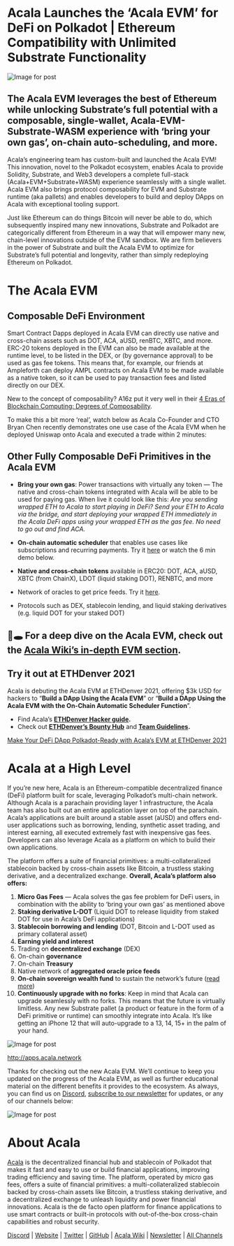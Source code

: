 # **Acala Launches the ‘Acala EVM’ for DeFi on Polkadot | Ethereum Compatibility with Unlimited Substrate Functionality**

![Image for post](https://miro.medium.com/max/6000/1*FNYYia98MytjFEU1Dtuzqw.png)

## The Acala EVM leverages the best of Ethereum while unlocking Substrate’s full potential with a composable, single-wallet, Acala-EVM-Substrate-WASM experience with ‘bring your own gas’, on-chain auto-scheduling, and more.

Acala’s engineering team has custom-built and launched the Acala EVM! This innovation, novel to the Polkadot ecosystem, enables Acala to provide Solidity, Substrate, and Web3 developers a complete full-stack (Acala+EVM+Substrate+WASM) experience seamlessly with a single wallet. Acala EVM also brings protocol composability for EVM and Substrate runtime (aka pallets) and enables developers to build and deploy DApps on Acala with exceptional tooling support.

Just like Ethereum can do things Bitcoin will never be able to do, which subsequently inspired many new innovations, Substrate and Polkadot are categorically different from Ethereum in a way that will empower many new, chain-level innovations outside of the EVM sandbox. We are firm believers in the power of Substrate and built the Acala EVM to optimize for Substrate’s full potential and longevity, rather than simply redeploying Ethereum on Polkadot.

# **The Acala EVM**

## **Composable DeFi Environment**

Smart Contract Dapps deployed in Acala EVM can directly use native and cross-chain assets such as DOT, ACA, aUSD, renBTC, XBTC, and more. ERC-20 tokens deployed in the EVM can also be made available at the runtime level, to be listed in the DEX, or (by governance approval) to be used as gas fee tokens. This means that, for example, our friends at Ampleforth can deploy AMPL contracts on Acala EVM to be made available as a native token, so it can be used to pay transaction fees and listed directly on our DEX.

New to the concept of composability? A16z put it very well in their [4 Eras of Blockchain Computing: Degrees of Composability](https://a16z.com/2018/12/16/4-eras-of-blockchain-computing-degrees-of-composability/#:~:text=A%20platform%20is%20composable%20if,more%20rapid%20and%20compounding%20innovation.).

To make this a bit more ‘real’, watch below as Acala Co-Founder and CTO Bryan Chen recently demonstrates one use case of the Acala EVM when he deployed Uniswap onto Acala and executed a trade within 2 minutes:

## **Other Fully Composable DeFi Primitives in the Acala EVM**

- **Bring your own gas**: Power transactions with virtually any token — The native and cross-chain tokens integrated with Acala will be able to be used for paying gas. When live it could look like this: _Are you sending wrapped ETH to Acala to start playing in DeFi? Send your ETH to Acala via the bridge, and start deploying your wrapped ETH immediately in the Acala DeFi apps using your wrapped ETH as the gas fee. No need to go out and find ACA._
- **On-chain automatic scheduler** that enables use cases like subscriptions and recurring payments. Try it [here](https://wiki.acala.network/build/development-guide/smart-contracts/advanced/use-on-chain-scheduler) or watch the 6 min demo below.

- **Native and cross-chain tokens** available in ERC20: DOT, ACA, aUSD, XBTC (from ChainX), LDOT (liquid staking DOT), RENBTC, and more
- Network of oracles to get price feeds. Try it [here](https://wiki.acala.network/build/development-guide/smart-contracts/advanced/use-oracle-feeds).
- Protocols such as DEX, stablecoin lending, and liquid staking derivatives (e.g. liquid DOT for your staked DOT)

## **🐰🕳 For a deep dive on the Acala EVM, check out the** [**Acala Wiki’s in-depth EVM section**](https://wiki.acala.network/learn/basics/acala-evm/acala-evm-composable-defi-stack)**.**

## Try it out at ETHDenver 2021

Acala is debuting the Acala EVM at ETHDenver 2021, offering $3k USD for hackers to “**Build a DApp Using the Acala EVM**” or “**Build a DApp Using the Acala EVM with the On-Chain Automatic Scheduler Function**”.

- Find Acala’s [**ETHDenver Hacker guide**](https://wiki.acala.network/general/contribution-rewards/ethdenver-hacker)**.**
- Check out [**ETHDenver’s Bounty Hub**](https://www.ethdenver.com/post/acala) and [**Team Guidelines**](https://www.ethdenver.com/judging)**.**

[Make Your DeFi DApp Polkadot-Ready with Acala’s EVM at ETHDenver 2021](https://medium.com/acalanetwork/make-your-defi-dapp-polkadot-ready-with-acalas-evm-at-ethdenver-2021-b542090f6af1)

# **Acala at a High Level**

If you’re new here, Acala is an Ethereum-compatible decentralized finance (DeFi) platform built for scale, leveraging Polkadot’s multi-chain network. Although Acala is a parachain providing layer 1 infrastructure, the Acala team has also built out an entire application layer on top of the parachain. Acala’s applications are built around a stable asset (aUSD) and offers end-user applications such as borrowing, lending, synthetic asset trading, and interest earning, all executed extremely fast with inexpensive gas fees. Developers can also leverage Acala as a platform on which to build their own applications.

The platform offers a suite of financial primitives: a multi-collateralized stablecoin backed by cross-chain assets like Bitcoin, a trustless staking derivative, and a decentralized exchange. **Overall, Acala’s platform also offers:**

1.  **Micro Gas Fees** — Acala solves the gas fee problem for DeFi users, in combination with the ability to ‘bring your own gas’ as mentioned above
2.  **Staking derivative L-DOT** (Liquid DOT to release liquidity from staked DOT for use in Acala’s DeFi applications)
3.  **Stablecoin borrowing and lending** (DOT, Bitcoin and L-DOT used as primary collateral asset)
4.  **Earning yield and interest**
5.  Trading on **decentralized exchange** (DEX)
6.  On-chain **governance**
7.  On-chain **Treasury**
8.  Native network of **aggregated oracle price feeds**
9.  **On-chain sovereign wealth fund** to sustain the network’s future ([read more](https://medium.com/acalanetwork/building-a-decentralized-sovereign-wealth-fund-6a5a0ae995b1))
10. **Continuously upgrade with no forks**: Keep in mind that Acala can upgrade seamlessly with no forks. This means that the future is virtually limitless. Any new Substrate pallet (a product or feature in the form of a DeFi primitive or runtime) can smoothly integrate into Acala. It’s like getting an iPhone 12 that will auto-upgrade to a 13, 14, 15+ in the palm of your hand.

![Image for post](https://miro.medium.com/max/3200/0*iHVQdZllz1MxLwuy)

http://apps.acala.network

Thanks for checking out the new Acala EVM. We’ll continue to keep you updated on the progress of the Acala EVM, as well as further educational material on the different benefits it provides to the ecosystem. As always, you can find us on [Discord](https://discord.gg/vdbFVCH), [subscribe to our newsletter](https://share.hsforms.com/1X9RxkXk-R62I0VNbATaDXw4h8qc) for updates, or any of our channels below:

![Image for post](https://miro.medium.com/max/2402/0*BvF8sTfeQd4Sc71D.png)

# **About Acala**

[Acala](http://acala.network/) is the decentralized financial hub and stablecoin of Polkadot that makes it fast and easy to use or build financial applications, improving trading efficiency and saving time. The platform, operated by micro gas fees, offers a suite of financial primitives: a multi-collateralized stablecoin backed by cross-chain assets like Bitcoin, a trustless staking derivative, and a decentralized exchange to unleash liquidity and power financial innovations. Acala is the de facto open platform for finance applications to use smart contracts or built-in protocols with out-of-the-box cross-chain capabilities and robust security.

[Discord](https://discord.gg/vdbFVCH) | [Website](https://acala.network/) | [Twitter](https://twitter.com/AcalaNetwork) | [GitHub](https://github.com/AcalaNetwork/Acala) | [Acala Wiki](https://github.com/AcalaNetwork/Acala/wiki) | [Newsletter](https://share.hsforms.com/1X9RxkXk-R62I0VNbATaDXw4h8qc) | [All Channels](https://linktr.ee/acalanetwork)
